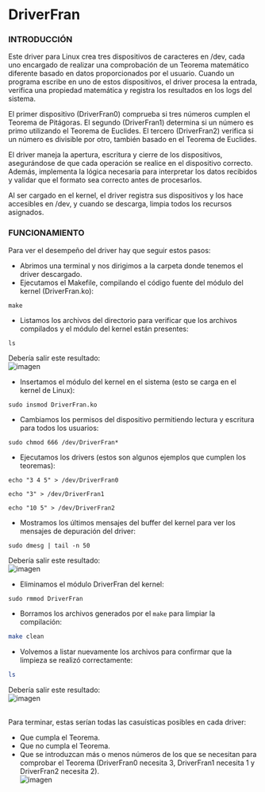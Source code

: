 # DriverFran

### INTRODUCCIÓN
Este driver para Linux crea tres dispositivos de caracteres en /dev, cada uno encargado de realizar una comprobación de un Teorema matemático diferente basado en datos proporcionados por el usuario. Cuando un programa escribe en uno de estos dispositivos, el driver procesa la entrada, verifica una propiedad matemática y registra los resultados en los logs del sistema.

El primer dispositivo (DriverFran0) comprueba si tres números cumplen el Teorema de Pitágoras. El segundo (DriverFran1) determina si un número es primo utilizando el Teorema de Euclides. El tercero (DriverFran2) verifica si un número es divisible por otro, también basado en el Teorema de Euclides.

El driver maneja la apertura, escritura y cierre de los dispositivos, asegurándose de que cada operación se realice en el dispositivo correcto. Además, implementa la lógica necesaria para interpretar los datos recibidos y validar que el formato sea correcto antes de procesarlos.

Al ser cargado en el kernel, el driver registra sus dispositivos y los hace accesibles en /dev, y cuando se descarga, limpia todos los recursos asignados.

### FUNCIONAMIENTO
Para ver el desempeño del driver hay que seguir estos pasos:
- Abrimos una terminal y nos dirigimos a la carpeta donde tenemos el driver descargado.
- Ejecutamos el Makefile, compilando el código fuente del módulo del kernel (DriverFran.ko):
```
make
```
- Listamos los archivos del directorio para verificar que los archivos compilados y el módulo del kernel están presentes:
```
ls
```
Debería salir este resultado: <br>
![imagen](https://github.com/user-attachments/assets/1841daaf-7a5c-4e7f-b802-0479df4b49aa)
- Insertamos el módulo del kernel en el sistema (esto se carga en el kernel de Linux):
```
sudo insmod DriverFran.ko
```
- Cambiamos los permisos del dispositivo permitiendo lectura y escritura para todos los usuarios:
```
sudo chmod 666 /dev/DriverFran*
```
- Ejecutamos los drivers (estos son algunos ejemplos que cumplen los teoremas):
```
echo "3 4 5" > /dev/DriverFran0
```
```
echo "3" > /dev/DriverFran1
```
```
echo "10 5" > /dev/DriverFran2
```
- Mostramos los últimos mensajes del buffer del kernel para ver los mensajes de depuración del driver:
```
sudo dmesg | tail -n 50
```
Debería salir este resultado: <br>
![imagen](https://github.com/user-attachments/assets/c938969f-d26c-421d-bb2d-ba61da003825)
- Eliminamos el módulo DriverFran del kernel:
```
sudo rmmod DriverFran
```
- Borramos los archivos generados por el ```make``` para limpiar la compilación:
```sh
make clean
```
- Volvemos a listar nuevamente los archivos para confirmar que la limpieza se realizó correctamente:
```sh
ls
```
Debería salir este resultado: <br>
![imagen](https://github.com/user-attachments/assets/1a70e6d3-e885-40a8-9d32-63228e0d3d2a) <br><br>

Para terminar, estas serían todas las casuísticas posibles en cada driver:
- Que cumpla el Teorema.
- Que no cumpla el Teorema.
- Que se introduzcan más o menos números de los que se necesitan para comprobar el Teorema (DriverFran0 necesita 3, DriverFran1 necesita 1 y DriverFran2 necesita 2). <br>
![imagen](https://github.com/user-attachments/assets/6b7f1b5a-1593-4cbf-9b2d-705d20a50849)
